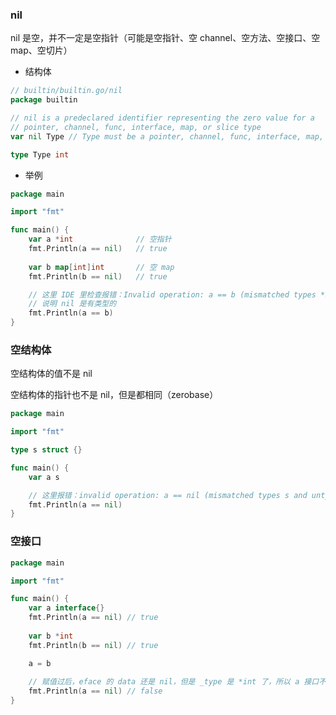 ### nil

nil 是空，并不一定是空指针（可能是空指针、空 channel、空方法、空接口、空 map、空切片）

* 结构体

```go
// builtin/builtin.go/nil
package builtin

// nil is a predeclared identifier representing the zero value for a
// pointer, channel, func, interface, map, or slice type
var nil Type // Type must be a pointer, channel, func, interface, map, or slice type

type Type int
```


* 举例

```go
package main

import "fmt"

func main() {
	var a *int              // 空指针
	fmt.Println(a == nil)   // true
	
	var b map[int]int       // 空 map
	fmt.Println(b == nil)   // true

	// 这里 IDE 里检查报错：Invalid operation: a == b (mismatched types *int and map[int]int)
	// 说明 nil 是有类型的
	fmt.Println(a == b)
}
```


### 空结构体

空结构体的值不是 nil

空结构体的指针也不是 nil，但是都相同（zerobase）

```go
package main

import "fmt"

type s struct {}

func main() {
	var a s

    // 这里报错：invalid operation: a == nil (mismatched types s and untyped nil)
	fmt.Println(a == nil)
}
```


### 空接口

```go
package main

import "fmt"

func main() {
	var a interface{}
	fmt.Println(a == nil) // true
	
	var b *int
	fmt.Println(b == nil) // true

	a = b
	
	// 赋值过后，eface 的 data 还是 nil，但是 _type 是 *int 了，所以 a 接口不再是 nil 了
	fmt.Println(a == nil) // false
}
```
